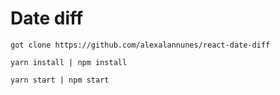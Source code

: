 # Date diff

`got clone https://github.com/alexalannunes/react-date-diff`

`yarn install | npm install`

`yarn start | npm start`
